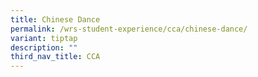 ```yaml
---
title: Chinese Dance
permalink: /wrs-student-experience/cca/chinese-dance/
variant: tiptap
description: ""
third_nav_title: CCA
---
```


